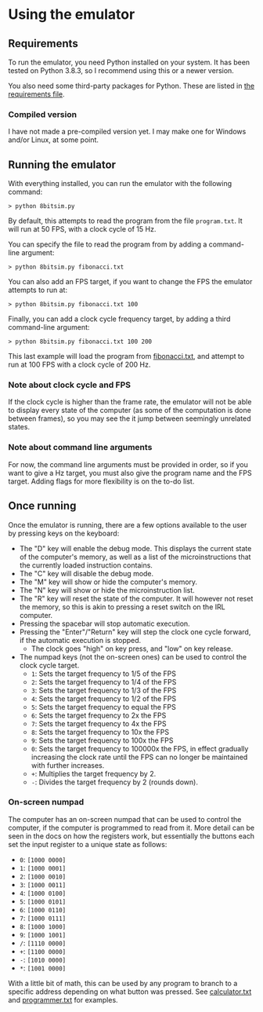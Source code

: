 # Using the emulator
## Requirements
To run the emulator, you need Python installed on your system. It has been tested on Python 3.8.3, so I recommend using this or a newer version.

You also need some third-party packages for Python. These are listed in [the requirements file](../requirements.txt).

### Compiled version
I have not made a pre-compiled version yet. I may make one for Windows and/or Linux, at some point.

## Running the emulator
With everything installed, you can run the emulator with the following command:
~~~~
> python 8bitsim.py
~~~~
By default, this attempts to read the program from the file `program.txt`. It will run at 50 FPS, with a clock cycle of 15 Hz.

You can specify the file to read the program from by adding a command-line argument:
~~~~
> python 8bitsim.py fibonacci.txt
~~~~

You can also add an FPS target, if you want to change the FPS the emulator attempts to run at:
~~~~
> python 8bitsim.py fibonacci.txt 100
~~~~

Finally, you can add a clock cycle frequency target, by adding a third command-line argument:
~~~~
> python 8bitsim.py fibonacci.txt 100 200
~~~~
This last example will load the program from [fibonacci.txt](../fibonacci.txt), and attempt to run at 100 FPS with a clock cycle of 200 Hz.

### Note about clock cycle and FPS
If the clock cycle is higher than the frame rate, the emulator will not be able to display every state of the computer (as some of the computation is done between frames), so you may see the it jump between seemingly unrelated states.

### Note about command line arguments
For now, the command line arguments must be provided in order, so if you want to give a Hz target, you must also give the program name and the FPS target. Adding flags for more flexibility is on the to-do list.

## Once running
Once the emulator is running, there are a few options available to the user by pressing keys on the keyboard:

* The "D" key will enable the debug mode. This displays the current state of the computer's memory, as well as a list of the microinstructions that the currently loaded instruction contains.
* The "C" key will disable the debug mode.
* The "M" key will show or hide the computer's memory.
* The "N" key will show or hide the microinstruction list.
* The "R" key will reset the state of the computer. It will however not reset the memory, so this is akin to pressing a reset switch on the IRL computer.
* Pressing the spacebar will stop automatic execution.
* Pressing the "Enter"/"Return" key will step the clock one cycle forward, if the automatic execution is stopped.
    - The clock goes "high" on key press, and "low" on key release.
* The numpad keys (not the on-screen ones) can be used to control the clock cycle target.
    - `1`: Sets the target frequency to 1/5 of the FPS
    - `2`: Sets the target frequency to 1/4 of the FPS
    - `3`: Sets the target frequency to 1/3 of the FPS
    - `4`: Sets the target frequency to 1/2 of the FPS
    - `5`: Sets the target frequency to equal the FPS
    - `6`: Sets the target frequency to 2x the FPS
    - `7`: Sets the target frequency to 4x the FPS
    - `8`: Sets the target frequency to 10x the FPS
    - `9`: Sets the target frequency to 100x the FPS
    - `0`: Sets the target frequency to 100000x the FPS, in effect gradually increasing the clock rate until the FPS can no longer be maintained with further increases.
    - `+`: Multiplies the target frequency by 2.
    - `-`: Divides the target frequency by 2 (rounds down).

### On-screen numpad
The computer has an on-screen numpad that can be used to control the computer, if the computer is programmed to read from it. More detail can be seen in the docs on how the registers work, but essentially the buttons each set the input register to a unique state as follows:
- `0`: `[1000 0000]`
- `1`: `[1000 0001]`
- `2`: `[1000 0010]`
- `3`: `[1000 0011]`
- `4`: `[1000 0100]`
- `5`: `[1000 0101]`
- `6`: `[1000 0110]`
- `7`: `[1000 0111]`
- `8`: `[1000 1000]`
- `9`: `[1000 1001]`
- `/`: `[1110 0000]`
- `+`: `[1100 0000]`
- `-`: `[1010 0000]`
- `*`: `[1001 0000]`

With a little bit of math, this can be used by any program to branch to a specific address depending on what button was pressed. See [calculator.txt](../calculator.txt) and [programmer.txt](../programmer.txt) for examples.